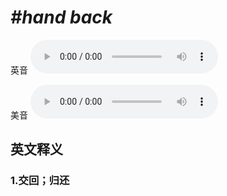 # ***\#hand back*** 
英音
<audio src="./media/hand back1_AAC.aac" controls="controls"></audio>

美音
<audio src="./media/hand back2_AAC.aac" controls="controls"></audio>



  

英文释义
---
### 1.**交回；归还**  


